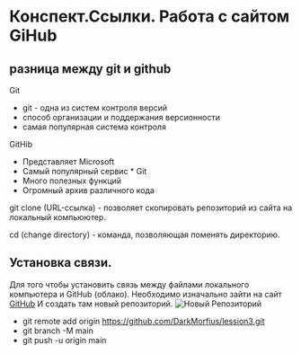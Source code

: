 # Конспект.Ссылки. Работа с сайтом GiHub


## разница между git и github

Git
* git - одна из систем контроля версий
* способ организации и поддержания версионности
* самая популярная система контроля


GitHib

* Представляет Microsoft
* Самый популярный сервис * Git
* Много полезных функций
* Огромный архив различного кода


git clone (URL-ссылка) - позволяет скопировать репозиторий из сайта на локальный компьюютер.


cd (change directory) - команда, позволяющая поменять директорию.


## Установка связи.

Для того чтобы установить связь между файлами локального компьютера и GitHub (облако). Необходимо изначально зайти на сайт [GitHub](https://github.com/)
И создать там новый репозиторий. ![Новый Репозиторий](Links)
 * git remote add origin https://github.com/DarkMorfius/lession3.git
* git branch -M main
* git push -u origin main
